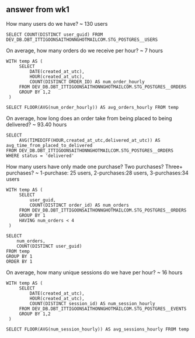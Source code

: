 ## answer from wk1 
How many users do we have? ~  130 users 

```
SELECT COUNT(DISTINCT user_guid) FROM DEV_DB.DBT_ITTIGOONSAITHONNGHOTMAILCOM.STG_POSTGRES__USERS
```

On average, how many orders do we receive per hour? ~ 7 hours

```
WITH temp AS (
     SELECT 
         DATE(created_at_utc), 
         HOUR(created_at_utc),
         COUNT(DISTINCT ORDER_ID) AS num_order_hourly
     FROM DEV_DB.DBT_ITTIGOONSAITHONNGHOTMAILCOM.STG_POSTGRES__ORDERS
     GROUP BY 1,2
 )

SELECT FLOOR(AVG(num_order_hourly)) AS avg_orders_hourly FROM temp
```


On average, how long does an order take from being placed to being delivered? ~ 93.40 hours

```
SELECT 
     AVG(TIMEDIFF(HOUR,created_at_utc,delivered_at_utc)) AS avg_time_from_placed_to_delivered
FROM DEV_DB.DBT_ITTIGOONSAITHONNGHOTMAILCOM.STG_POSTGRES__ORDERS
WHERE status = 'delivered'
```

How many users have only made one purchase? Two purchases? Three+ purchases? ~ 1-purchase: 25 users, 2-purchases:28 users, 3-purchases:34 users

```
WITH temp AS (
     SELECT 
         user_guid,
         COUNT(DISTINCT order_id) AS num_orders
     FROM DEV_DB.DBT_ITTIGOONSAITHONNGHOTMAILCOM.STG_POSTGRES__ORDERS
     GROUP BY 1
     HAVING num_orders < 4
 )

SELECT 
    num_orders, 
    COUNT(DISTINCT user_guid)
FROM temp
GROUP BY 1
ORDER BY 1 

```
On average, how many unique sessions do we have per hour? ~ 16 hours

```
WITH temp AS (
     SELECT 
         DATE(created_at_utc), 
         HOUR(created_at_utc),
         COUNT(DISTINCT session_id) AS num_session_hourly
     FROM DEV_DB.DBT_ITTIGOONSAITHONNGHOTMAILCOM.STG_POSTGRES__EVENTS
     GROUP BY 1,2
 )

SELECT FLOOR(AVG(num_session_hourly)) AS avg_sessions_hourly FROM temp
```
